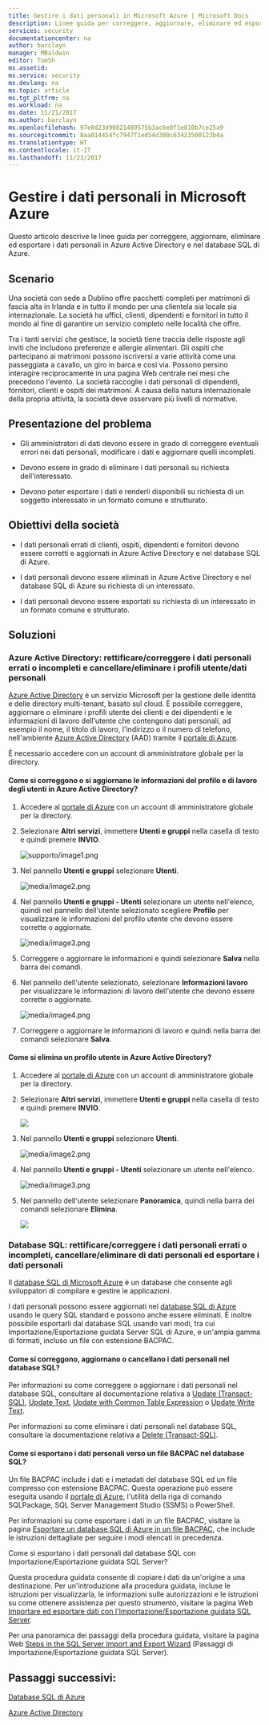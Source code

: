 ```yaml
---
title: Gestire i dati personali in Microsoft Azure | Microsoft Docs
description: Linee guida per correggere, aggiornare, eliminare ed esportare i dati personali in Azure Active Directory e nel database SQL di Azure
services: security
documentationcenter: na
author: barclayn
manager: MBaldwin
editor: TomSh
ms.assetid: 
ms.service: security
ms.devlang: na
ms.topic: article
ms.tgt_pltfrm: na
ms.workload: na
ms.date: 11/21/2017
ms.author: barclayn
ms.openlocfilehash: 97e8d23d90821489575b3ac6e8f1e810b7ce25a9
ms.sourcegitcommit: 8aa014454fc7947f1ed54d380c63423500123b4a
ms.translationtype: HT
ms.contentlocale: it-IT
ms.lasthandoff: 11/23/2017
---
```

# <a name="manage-personal-data-in-microsoft-azure"></a>Gestire i dati personali in Microsoft Azure

Questo articolo descrive le linee guida per correggere, aggiornare, eliminare ed esportare i dati personali in Azure Active Directory e nel database SQL di Azure.

## <a name="scenario"></a>Scenario

Una società con sede a Dublino offre pacchetti completi per matrimoni di fascia alta in Irlanda e in tutto il mondo per una clientela sia locale sia internazionale. La società ha uffici, clienti, dipendenti e fornitori in tutto il mondo al fine di garantire un servizio completo nelle località che offre.

Tra i tanti servizi che gestisce, la società tiene traccia delle risposte agli inviti che includono preferenze e allergie alimentari. Gli ospiti che partecipano ai matrimoni possono iscriversi a varie attività come una passeggiata a cavallo, un giro in barca e così via. Possono persino interagire reciprocamente in una pagina Web centrale nei mesi che precedono l'evento. La società raccoglie i dati personali di dipendenti, fornitori, clienti e ospiti dei matrimoni. A causa della natura internazionale della propria attività, la società deve osservare più livelli di normative.

## <a name="problem-statement"></a>Presentazione del problema

- Gli amministratori di dati devono essere in grado di correggere eventuali errori nei dati personali, modificare i dati e aggiornare quelli incompleti.

- Devono essere in grado di eliminare i dati personali su richiesta dell'interessato.

- Devono poter esportare i dati e renderli disponibili su richiesta di un soggetto interessato in un formato comune e strutturato.

## <a name="company-goals"></a>Obiettivi della società

- I dati personali errati di clienti, ospiti, dipendenti e fornitori devono essere corretti e aggiornati in Azure Active Directory e nel database SQL di Azure.

- I dati personali devono essere eliminati in Azure Active Directory e nel database SQL di Azure su richiesta di un interessato.

- I dati personali devono essere esportati su richiesta di un interessato in un formato comune e strutturato.

## <a name="solutions"></a>Soluzioni

### <a name="azure-active-directory-rectifycorrect-inaccurate-or-incomplete-personal-data-and-erasedelete-personal-datauser-profiles"></a>Azure Active Directory: rettificare/correggere i dati personali errati o incompleti e cancellare/eliminare i profili utente/dati personali

[Azure Active Directory](https://azure.microsoft.com/services/active-directory/) è un servizio Microsoft per la gestione delle identità e delle directory multi-tenant, basato sul cloud.
È possibile correggere, aggiornare o eliminare i profili utente dei clienti e dei dipendenti e le informazioni di lavoro dell'utente che contengono dati personali, ad esempio il nome, il titolo di lavoro, l'indirizzo o il numero di telefono, nell'ambiente [Azure Active Directory](https://azure.microsoft.com/services/active-directory/) (AAD) tramite il [portale di Azure](https://portal.azure.com/).

È necessario accedere con un account di amministratore globale per la directory.

#### <a name="how-do-i-correct-or-update-user-profile-and-work-information-in-azure-active-directory"></a>Come si correggono o si aggiornano le informazioni del profilo e di lavoro degli utenti in Azure Active Directory?

1. Accedere al [portale di Azure](https://portal.azure.com) con un account di amministratore globale per la directory.

2. Selezionare **Altri servizi**, immettere **Utenti e gruppi** nella casella di testo e quindi premere **INVIO**.

    ![supporto/image1.png](media/manage-personal-data-azure/image001.png)

3. Nel pannello **Utenti e gruppi** selezionare **Utenti**.

    ![media/image2.png](media/manage-personal-data-azure/image003.png)

4. Nel pannello **Utenti e gruppi - Utenti** selezionare un utente nell'elenco, quindi nel pannello dell'utente selezionato scegliere **Profilo** per visualizzare le informazioni del profilo utente che devono essere corrette o aggiornate.

    ![media/image3.png](media/manage-personal-data-azure/image005.png)

5. Correggere o aggiornare le informazioni e quindi selezionare **Salva** nella barra dei comandi.

6.  Nel pannello dell'utente selezionato, selezionare **Informazioni lavoro** per visualizzare le informazioni di lavoro dell'utente che devono essere corrette o aggiornate.

    ![media/image4.png](media/manage-personal-data-azure/image007.png)

7. Correggere o aggiornare le informazioni di lavoro e quindi nella barra dei comandi selezionare **Salva**.

#### <a name="how-do-i-delete-a-user-profile-in-azure-active-directory"></a>Come si elimina un profilo utente in Azure Active Directory?

1. Accedere al [portale di Azure](https://portal.azure.com) con un account di amministratore globale per la directory.

2. Selezionare **Altri servizi**, immettere **Utenti e gruppi** nella casella di testo e quindi premere **INVIO**.

    ![](media/manage-personal-data-azure/image001.png)

3. Nel pannello **Utenti e gruppi** selezionare **Utenti**.

    ![media/image2.png](media/manage-personal-data-azure/image003.png)

4. Nel pannello **Utenti e gruppi - Utenti** selezionare un utente nell'elenco.

    ![media/image3.png](media/manage-personal-data-azure/image007.png)

5. Nel pannello dell'utente selezionare **Panoramica**, quindi nella barra dei comandi selezionare **Elimina**.

    ![](media/manage-personal-data-azure/image013.png)

### <a name="sql-database-rectifycorrect-inaccurate-or-incomplete-personal-data-erasedelete-personal-data-export-personal-data"></a>Database SQL: rettificare/correggere i dati personali errati o incompleti, cancellare/eliminare di dati personali ed esportare i dati personali 

Il [database SQL di Microsoft Azure](https://azure.microsoft.com/services/sql-database/?v=16.50) è un database che consente agli sviluppatori di compilare e gestire le applicazioni.

I dati personali possono essere aggiornati nel [database SQL di Azure](https://azure.microsoft.com/services/sql-database/?v=16.50) usando le query SQL standard e possono anche essere eliminati. È inoltre possibile esportarli dal database SQL usando vari modi, tra cui Importazione/Esportazione guidata Server SQL di Azure, e un'ampia gamma di formati, incluso un file con estensione BACPAC.

#### <a name="how-do-i-correct-update-or-erase-personal-data-in-sql-database"></a>Come si correggono, aggiornano o cancellano i dati personali nel database SQL?

Per informazioni su come correggere o aggiornare i dati personali nel database SQL, consultare al documentazione relativa a [Update (Transact-SQL)](https://docs.microsoft.com/sql/t-sql/queries/update-transact-sql), [Update Text](https://docs.microsoft.com/sql/t-sql/queries/updatetext-transact-sql), [Update with Common Table Expression](https://docs.microsoft.com/sql/t-sql/queries/with-common-table-expression-transact-sql) o [Update Write Text](https://docs.microsoft.com/sql/t-sql/queries/writetext-transact-sql).

Per informazioni su come eliminare i dati personali nel database SQL, consultare la documentazione relativa a [Delete (Transact-SQL)](https://docs.microsoft.com/sql/t-sql/statements/delete-transact-sql).

#### <a name="how-do-i-export-personal-data-to-a-bacpac-file-in-sql-database"></a>Come si esportano i dati personali verso un file BACPAC nel database SQL?

Un file BACPAC include i dati e i metadati del database SQL ed un file compresso con estensione BACPAC. Questa operazione può essere eseguita usando il [portale di Azure](https://portal.azure.com/), l'utilità della riga di comando SQLPackage, SQL Server Management Studio (SSMS) o PowerShell.

Per informazioni su come esportare i dati in un file BACPAC, visitare la pagina [Esportare un database SQL di Azure in un file BACPAC](https://docs.microsoft.com/azure/sql-database/sql-database-export), che include le istruzioni dettagliate per seguire i modi elencati in precedenza.

Come si esportano i dati personali dal database SQL con Importazione/Esportazione guidata SQL Server?

Questa procedura guidata consente di copiare i dati da un'origine a una destinazione. Per un'introduzione alla procedura guidata, incluse le istruzioni per visualizzarla, le informazioni sulle autorizzazioni e le istruzioni su come ottenere assistenza per questo strumento, visitare la pagina Web [Importare ed esportare dati con l'Importazione/Esportazione guidata SQL Server](https://docs.microsoft.com/sql/integration-services/import-export-data/import-and-export-data-with-the-sql-server-import-and-export-wizard).

Per una panoramica dei passaggi della procedura guidata, visitare la pagina Web [Steps in the SQL Server Import and Export Wizard](https://docs.microsoft.com/sql/integration-services/import-export-data/steps-in-the-sql-server-import-and-export-wizard) (Passaggi di Importazione/Esportazione guidata SQL Server).

## <a name="next-steps"></a>Passaggi successivi:

[Database SQL di Azure](https://azure.microsoft.com/services/sql-database/?v=16.50) 

[Azure Active Directory](https://azure.microsoft.com/services/active-directory/)

